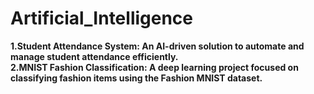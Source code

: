 # Artificial_Intelligence
<b>1.Student Attendance System: An AI-driven solution to automate and manage student attendance efficiently.<br> 
<b>2.MNIST Fashion Classification: A deep learning project focused on classifying fashion items using the Fashion MNIST dataset.
